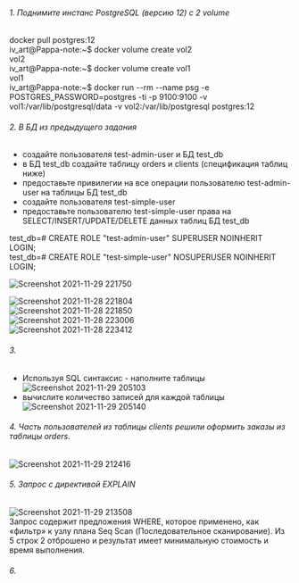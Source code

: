 ###### 1. Поднимите инстанс PostgreSQL (версию 12) c 2 volume
docker pull postgres:12  
iv_art@Pappa-note:~$ docker volume create vol2  
vol2  
iv_art@Pappa-note:~$ docker volume create vol1  
vol1  
iv_art@Pappa-note:~$ docker run --rm --name psg -e POSTGRES_PASSWORD=postgres -ti -p 9100:9100 -v vol1:/var/lib/postgresql/data -v vol2:/var/lib/postgresql postgres:12  

###### 2. В БД из предыдущего задания
*    создайте пользователя test-admin-user и БД test_db  
*    в БД test_db создайте таблицу orders и clients (спeцификация таблиц ниже)  
*    предоставьте привилегии на все операции пользователю test-admin-user на таблицы БД test_db  
*    создайте пользователя test-simple-user  
*    предоставьте пользователю test-simple-user права на SELECT/INSERT/UPDATE/DELETE данных таблиц БД test_db  

   test_db=# CREATE ROLE "test-admin-user" SUPERUSER NOINHERIT LOGIN;  
   test_db=# CREATE ROLE "test-simple-user" NOSUPERUSER NOINHERIT LOGIN;   
   
   ![Screenshot 2021-11-29 221750](https://user-images.githubusercontent.com/87374285/143866880-bbe5570c-a81a-4b82-affb-15bf0d6b334a.png)  
      
   ![Screenshot 2021-11-28 221804](https://user-images.githubusercontent.com/87374285/143767443-ff4901b3-adc6-429a-97e3-719df1492487.png)  
![Screenshot 2021-11-28 221850](https://user-images.githubusercontent.com/87374285/143767504-2f8b25bc-c55a-4c9e-9499-29b80c1f779c.png)  
![Screenshot 2021-11-28 223006](https://user-images.githubusercontent.com/87374285/143767975-8707c03a-4c65-4217-8549-a17a7cf50526.png)  
![Screenshot 2021-11-28 223412](https://user-images.githubusercontent.com/87374285/143767979-9f14eb3f-ceee-4904-9cb3-775b3320ca92.png)  

###### 3. 
* Используя SQL синтаксис - наполните таблицы
![Screenshot 2021-11-29 205103](https://user-images.githubusercontent.com/87374285/143855455-ba636832-47f2-445c-a66d-e5be4ba76d65.png) 
* вычислите количество записей для каждой таблицы  
![Screenshot 2021-11-29 205140](https://user-images.githubusercontent.com/87374285/143855487-9da63bee-de3f-4af4-8d68-e3c1d68c3f4e.png)  

###### 4. Часть пользователей из таблицы clients решили оформить заказы из таблицы orders.  
![Screenshot 2021-11-29 212416](https://user-images.githubusercontent.com/87374285/143859702-15df9039-9af9-465e-a502-f00924eda94f.png)  

###### 5. Запрос с директивой EXPLAIN  
![Screenshot 2021-11-29 213508](https://user-images.githubusercontent.com/87374285/143861522-40d901aa-8b73-42e0-8a07-13daddd5a82b.png)  
Запрос содержит предложения WHERE, которое применено, как «фильтр» к узлу плана Seq Scan (Последовательное сканирование). Из 5 строк 2 отброшено и результат имеет минимальную стоимость и время выполнения.  

###### 6. 








